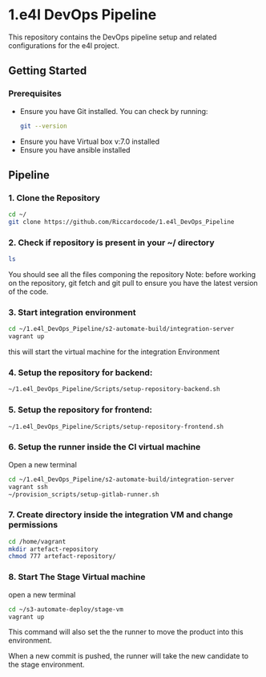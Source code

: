 # 1.e4l DevOps Pipeline

This repository contains the DevOps pipeline setup and related configurations for the e4l project.

## Getting Started

### Prerequisites

- Ensure you have Git installed. You can check by running:
  ```bash
  git --version
- Ensure you have Virtual box v:7.0 installed 
- Ensure you have ansible installed

## Pipeline
### 1. Clone the Repository
```bash
cd ~/
git clone https://github.com/Riccardocode/1.e4l_DevOps_Pipeline
```
### 2. Check if repository is present in your ~/ directory
```bash
ls
```
You should see all the files componing the repository
Note: before working on the repository, git fetch and git pull to ensure you have the latest version of the code.

### 3. Start integration environment
```bash
cd ~/1.e4l_DevOps_Pipeline/s2-automate-build/integration-server
vagrant up
```
this will start the virtual machine for the integration Environment


### 4. Setup the repository for backend:
```bash 
~/1.e4l_DevOps_Pipeline/Scripts/setup-repository-backend.sh
```


### 5. Setup the repository for frontend:
```bash
~/1.e4l_DevOps_Pipeline/Scripts/setup-repository-frontend.sh
```

### 6. Setup the runner inside the CI virtual machine
Open a new terminal
```bash 
cd ~/1.e4l_DevOps_Pipeline/s2-automate-build/integration-server
vagrant ssh
~/provision_scripts/setup-gitlab-runner.sh
```
### 7. Create directory inside the integration VM and change permissions
```bash 
cd /home/vagrant
mkdir artefact-repository
chmod 777 artefact-repository/
```

### 8. Start The Stage Virtual machine
open a new terminal
```bash
cd ~/s3-automate-deploy/stage-vm
vagrant up
```
This command will also set the the runner to move the product into this environment.

When a new commit is pushed, the runner will take the new candidate to the stage environment.
